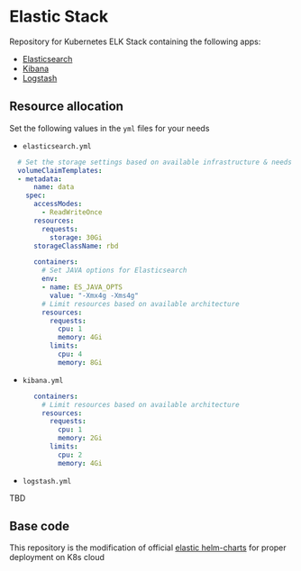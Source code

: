 # Elastic Stack
Repository for Kubernetes ELK Stack containing the following apps:

- [Elasticsearch](https://www.elastic.co/products/elasticsearch)
- [Kibana](https://www.elastic.co/products/kibana)
- [Logstash](https://www.elastic.co/products/logstash)

## Resource allocation
Set the following values in the `yml` files for your needs

- `elasticsearch.yml`

```yml
  # Set the storage settings based on available infrastructure & needs
  volumeClaimTemplates:
  - metadata:
      name: data
    spec:
      accessModes:
        - ReadWriteOnce
      resources:
        requests:
          storage: 30Gi
      storageClassName: rbd

      containers:
      	# Set JAVA options for Elasticsearch
        env:
        - name: ES_JAVA_OPTS
          value: "-Xmx4g -Xms4g"
        # Limit resources based on available architecture
        resources:
          requests:
            cpu: 1
            memory: 4Gi
          limits:
            cpu: 4
            memory: 8Gi
```

- `kibana.yml`

```yml
      containers:
      	# Limit resources based on available architecture
        resources:
          requests:
            cpu: 1
            memory: 2Gi
          limits:
            cpu: 2
            memory: 4Gi
```

- `logstash.yml`

TBD

## Base code
This repository is the modification of official [elastic helm-charts](https://github.com/elastic/helm-charts) for proper deployment on K8s cloud
